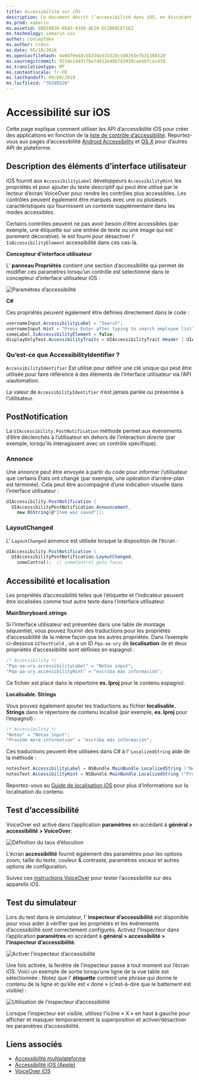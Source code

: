 ```yaml
---
title: Accessibilité sur iOS
description: Ce document décrit l’accessibilité dans iOS, en discutant des diverses propriétés et fonctionnalités qui peuvent être utilisées pour rendre votre application utilisable par autant d’utilisateurs que possible.
ms.prod: xamarin
ms.assetid: 88D59B36-05A3-4356-AE29-EC2B69CE7162
ms.technology: xamarin-ios
author: conceptdev
ms.author: crdun
ms.date: 05/18/2016
ms.openlocfilehash: 4a04f0ed4cbb336e331528c3d8265efb31388328
ms.sourcegitcommit: 933de144d1fbe7d412e49b743839cae4bfcac439
ms.translationtype: MT
ms.contentlocale: fr-FR
ms.lasthandoff: 09/04/2019
ms.locfileid: "70289520"
---
```

# <a name="accessibility-on-ios"></a>Accessibilité sur iOS

Cette page explique comment utiliser les API d’accessibilité iOS pour créer des applications en fonction de la [liste de contrôle d’accessibilité](~/cross-platform/app-fundamentals/accessibility.md).
Reportez-vous aux pages d’accessibilité [Android Accessibility](~/android/app-fundamentals/accessibility.md) et [OS X](~/mac/app-fundamentals/accessibility.md) pour d’autres API de plateforme.

## <a name="describing-ui-elements"></a>Description des éléments d’interface utilisateur

iOS fournit aux `AccessibilityLabel` développeurs `AccessibilityHint` les propriétés et pour ajouter du texte descriptif qui peut être utilisé par le lecteur d’écran VoiceOver pour rendre les contrôles plus accessibles. Les contrôles peuvent également être marqués avec une ou plusieurs caractéristiques qui fournissent un contexte supplémentaire dans les modes accessibles.

Certains contrôles peuvent ne pas avoir besoin d’être accessibles (par exemple, une étiquette sur une entrée de texte ou une image qui est purement décorative). le est fourni pour désactiver l' `IsAccessibilityElement` accessibilité dans ces cas-là.

**Concepteur d’interface utilisateur**

L' **panneau Propriétés** contient une section d’accessibilité qui permet de modifier ces paramètres lorsqu’un contrôle est sélectionné dans le concepteur d’interface utilisateur iOS :

![](accessibility-images/ios-designer-sml.png "Paramètres d’accessibilité")

**C#**

Ces propriétés peuvent également être définies directement dans le code :

```csharp
usernameInput.AccessibilityLabel = "Search";
usernameInput.Hint = "Press Enter after typing to search employee list";
someLabel.IsAccessibilityElement = false;
displayOnlyText.AccessibilityTraits = UIAccessibilityTrait.Header | UIAccessibilityTrait.Selected;
```

### <a name="what-is-accessibilityidentifier"></a>Qu’est-ce que AccessibilityIdentifier ?

`AccessibilityIdentifier` Est utilisé pour définir une clé unique qui peut être utilisée pour faire référence à des éléments de l’interface utilisateur via l’API uiautomation.

La valeur de `AccessibilityIdentifier` n’est jamais parlée ou présentée à l’utilisateur.

<a name="postnotification" />

## <a name="postnotification"></a>PostNotification

La `UIAccessibility.PostNotification` méthode permet aux événements d’être déclenchés à l’utilisateur en dehors de l’interaction directe (par exemple, lorsqu’ils interagissent avec un contrôle spécifique).

### <a name="announcement"></a>Annonce

Une annonce peut être envoyée à partir du code pour informer l’utilisateur que certains États ont changé (par exemple, une opération d’arrière-plan est terminée). Cela peut être accompagné d’une indication visuelle dans l’interface utilisateur :

```csharp
UIAccessibility.PostNotification (
  UIAccessibilityPostNotification.Announcement,
    new NSString(@"Item was saved"));
```

### <a name="layoutchanged"></a>LayoutChanged

L' `LayoutChanged` annonce est utilisée lorsque la disposition de l’écran :

```csharp
UIAccessibility.PostNotification (
  UIAccessibilityPostNotification.LayoutChanged,
    someControl);  // someControl gets focus
```


## <a name="accessibility-and-localization"></a>Accessibilité et localisation

Les propriétés d’accessibilité telles que l’étiquette et l’indicateur peuvent être localisées comme tout autre texte dans l’interface utilisateur.

**MainStoryboard.strings**

Si l’interface utilisateur est présentée dans une table de montage séquentiel, vous pouvez fournir des traductions pour les propriétés d’accessibilité de la même façon que les autres propriétés. Dans l’exemple ci-dessous `UITextField` , un a un ID `Pqa-aa-ury` de **localisation** de et deux propriétés d’accessibilité sont définies en espagnol :

```csharp
/* Accessibility */
"Pqa-aa-ury.accessibilityLabel" = "Notas input";
"Pqa-aa-ury.accessibilityHint" = "escriba más información";
```

Ce fichier est placé dans le répertoire **es. lproj** pour le contenu espagnol.

**Localisable. Strings**

Vous pouvez également ajouter les traductions au fichier **localisable. Strings** dans le répertoire de contenu localisé (par exemple, **es. lproj** pour l’espagnol) :

```csharp
/* Accessibility */
"Notes" = "Notas input";
"Provide more information" = "escriba más información";
```

Ces traductions peuvent être utilisées dans C# à l' `LocalizedString` aide de la méthode :

```csharp
notesText.AccessibilityLabel = NSBundle.MainBundle.LocalizedString ("Notes", "");
notesText.AccessibilityHint = NSBundle.MainBundle.LocalizedString ("Provide more information", "");
```

Reportez-vous au [Guide de localisation iOS](~/ios/app-fundamentals/localization/index.md) pour plus d’informations sur la localisation du contenu.

<a name="testing" />

## <a name="testing-accessibility"></a>Test d’accessibilité

VoiceOver est activé dans l’application **paramètres** en accédant à **général > accessibilité > VoiceOver**:

![](accessibility-images/settings-sml.png "Définition du taux d’élocution")

L’écran **accessibilité** fournit également des paramètres pour les options zoom, taille du texte, couleur & contraste, paramètres vocaux et autres options de configuration.

Suivez ces [instructions VoiceOver](https://developer.apple.com/library/ios/technotes/TestingAccessibilityOfiOSApps/TestAccessibilityonYourDevicewithVoiceOver/TestAccessibilityonYourDevicewithVoiceOver.html) pour tester l’accessibilité sur des appareils iOS.


## <a name="simulator-testing"></a>Test du simulateur

Lors du test dans le simulateur, l' **inspecteur d’accessibilité** est disponible pour vous aider à vérifier que les propriétés et les événements d’accessibilité sont correctement configurés. Activez l’inspecteur dans l’application **paramètres** en accédant à **général > accessibilité > l’inspecteur d’accessibilité**:

![](accessibility-images/settings-inspector-sml.png "Activer l’inspecteur d’accessibilité")

Une fois activée, la fenêtre de l’inspecteur passe à tout moment sur l’écran iOS.
Voici un exemple de sortie lorsqu’une ligne de la vue table est sélectionnée : Notez que l' **étiquette** contient une phrase qui donne le contenu de la ligne et qu’elle est « done » (c’est-à-dire que le battement est visible) :

![](accessibility-images/tableview-a11y-sml.png "Utilisation de l’inspecteur d’accessibilité")

Lorsque l’inspecteur est visible, utilisez l’icône « X » en haut à gauche pour afficher et masquer temporairement la superposition et activer/désactiver les paramètres d’accessibilité.



## <a name="related-links"></a>Liens associés

- [Accessibilité multiplateforme](~/cross-platform/app-fundamentals/accessibility.md)
- [Accessibilité iOS (Apple)](https://developer.apple.com/library/ios/documentation/UserExperience/Conceptual/iPhoneAccessibility/Accessibility_on_iPhone/Accessibility_on_iPhone.html)
- [VoiceOver iOS](http://www.apple.com/accessibility/ios/voiceover/)
